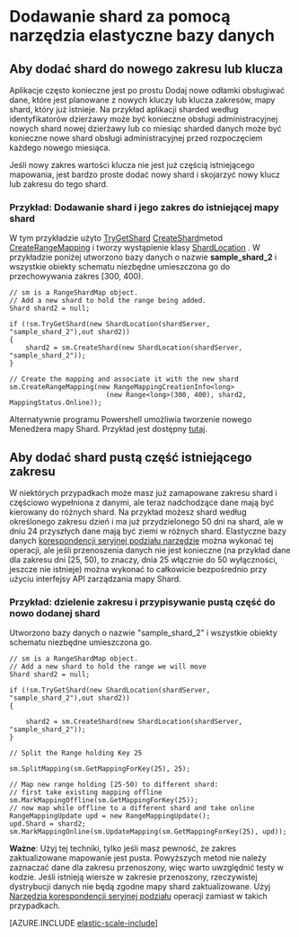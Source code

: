 <properties 
    pageTitle="Dodawanie shard za pomocą narzędzia bazy danych elastyczne | Microsoft Azure" 
    description="Dodawanie nowego odłamki do shard za pomocą elastyczne skali interfejsy API zestawu." 
    services="sql-database" 
    documentationCenter="" 
    manager="jhubbard" 
    authors="ddove" 
    editor=""/>

<tags 
    ms.service="sql-database" 
    ms.workload="sql-database" 
    ms.tgt_pltfrm="na" 
    ms.devlang="na" 
    ms.topic="article" 
    ms.date="05/27/2016" 
    ms.author="ddove"/>

# <a name="adding-a-shard-using-elastic-database-tools"></a>Dodawanie shard za pomocą narzędzia elastyczne bazy danych

## <a name="to-add-a-shard-for-a-new-range-or-key"></a>Aby dodać shard do nowego zakresu lub klucza  

Aplikacje często konieczne jest po prostu Dodaj nowe odłamki obsługiwać dane, które jest planowane z nowych kluczy lub klucza zakresów, mapy shard, który już istnieje. Na przykład aplikacji sharded według identyfikatorów dzierżawy może być konieczne obsługi administracyjnej nowych shard nowej dzierżawy lub co miesiąc sharded danych może być konieczne nowe shard obsługi administracyjnej przed rozpoczęciem każdego nowego miesiąca. 

Jeśli nowy zakres wartości klucza nie jest już częścią istniejącego mapowania, jest bardzo proste dodać nowy shard i skojarzyć nowy klucz lub zakresu do tego shard. 

### <a name="example--adding-a-shard-and-its-range-to-an-existing-shard-map"></a>Przykład: Dodawanie shard i jego zakres do istniejącej mapy shard
W tym przykładzie użyto [TryGetShard](https://msdn.microsoft.com/library/azure/dn823929.aspx) [CreateShard](https://msdn.microsoft.com/library/azure/microsoft.azure.sqldatabase.elasticscale.shardmanagement.shardmap.createshard.aspx)metod [CreateRangeMapping](https://msdn.microsoft.com/library/azure/dn807221.aspx#M:Microsoft.Azure.SqlDatabase.ElasticScale.ShardManagement.RangeShardMap`1.CreateRangeMapping(Microsoft.Azure.SqlDatabase.ElasticScale.ShardManagement.RangeMappingCreationInfo{`0})) i tworzy wystąpienie klasy [ShardLocation](https://msdn.microsoft.com/library/azure/microsoft.azure.sqldatabase.elasticscale.shardmanagement.shardlocation.shardlocation.aspx#M:Microsoft.Azure.SqlDatabase.ElasticScale.ShardManagement.ShardLocation.) . W przykładzie poniżej utworzono bazy danych o nazwie **sample_shard_2** i wszystkie obiekty schematu niezbędne umieszczona go do przechowywania zakres [300, 400).  

    // sm is a RangeShardMap object.
    // Add a new shard to hold the range being added. 
    Shard shard2 = null; 

    if (!sm.TryGetShard(new ShardLocation(shardServer, "sample_shard_2"),out shard2)) 
    { 
        shard2 = sm.CreateShard(new ShardLocation(shardServer, "sample_shard_2"));  
    } 

    // Create the mapping and associate it with the new shard 
    sm.CreateRangeMapping(new RangeMappingCreationInfo<long> 
                            (new Range<long>(300, 400), shard2, MappingStatus.Online)); 


Alternatywnie programu Powershell umożliwia tworzenie nowego Menedżera mapy Shard. Przykład jest dostępny [tutaj](https://gallery.technet.microsoft.com/scriptcenter/Azure-SQL-DB-Elastic-731883db).
## <a name="to-add-a-shard-for-an-empty-part-of-an-existing-range"></a>Aby dodać shard pustą część istniejącego zakresu  

W niektórych przypadkach może masz już zamapowane zakresu shard i częściowo wypełniona z danymi, ale teraz nadchodzące dane mają być kierowany do różnych shard. Na przykład możesz shard według określonego zakresu dzień i ma już przydzielonego 50 dni na shard, ale w dniu 24 przyszłych dane mają być ziemi w różnych shard. Elastyczne bazy danych [korespondencji seryjnej podziału narzędzie](sql-database-elastic-scale-overview-split-and-merge.md) można wykonać tej operacji, ale jeśli przenoszenia danych nie jest konieczne (na przykład dane dla zakresu dni [25, 50), to znaczy, dnia 25 włącznie do 50 wyłączności, jeszcze nie istnieje) można wykonać to całkowicie bezpośrednio przy użyciu interfejsy API zarządzania mapy Shard.

### <a name="example-splitting-a-range-and-assigning-the-empty-portion-to-a-newly-added-shard"></a>Przykład: dzielenie zakresu i przypisywanie pustą część do nowo dodanej shard

Utworzono bazy danych o nazwie "sample_shard_2" i wszystkie obiekty schematu niezbędne umieszczona go.  

 
    // sm is a RangeShardMap object.
    // Add a new shard to hold the range we will move 
    Shard shard2 = null; 

    if (!sm.TryGetShard(new ShardLocation(shardServer, "sample_shard_2"),out shard2)) 
    { 
    
        shard2 = sm.CreateShard(new ShardLocation(shardServer, "sample_shard_2"));  
    } 

    // Split the Range holding Key 25 

    sm.SplitMapping(sm.GetMappingForKey(25), 25); 

    // Map new range holding [25-50) to different shard: 
    // first take existing mapping offline 
    sm.MarkMappingOffline(sm.GetMappingForKey(25)); 
    // now map while offline to a different shard and take online 
    RangeMappingUpdate upd = new RangeMappingUpdate(); 
    upd.Shard = shard2; 
    sm.MarkMappingOnline(sm.UpdateMapping(sm.GetMappingForKey(25), upd)); 

**Ważne**: Użyj tej techniki, tylko jeśli masz pewność, że zakres zaktualizowane mapowanie jest pusta.  Powyższych metod nie należy zaznaczać dane dla zakresu przenoszony, więc warto uwzględnić testy w kodzie.  Jeśli istnieją wiersze w zakresie przenoszony, rzeczywistej dystrybucji danych nie będą zgodne mapy shard zaktualizowane. Użyj [Narzędzia korespondencji seryjnej podziału](sql-database-elastic-scale-overview-split-and-merge.md) operacji zamiast w takich przypadkach.  


[AZURE.INCLUDE [elastic-scale-include](../../includes/elastic-scale-include.md)]
 
